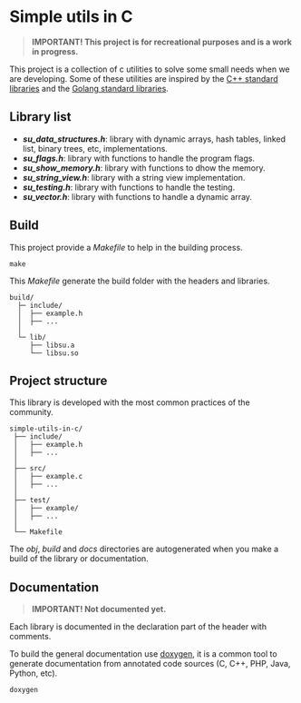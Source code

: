 # Simple utils in C
> **IMPORTANT! This project is for recreational purposes and is a work in progress.**

This project is a collection of c utilities to solve some small needs when we are developing.
Some of these utilities are inspired by the [C++ standard libraries](https://en.cppreference.com/w/cpp/standard_library)
and the [Golang standard libraries](https://pkg.go.dev/std).

## Library list

- ***su_data_structures.h***: library with dynamic arrays, hash tables, linked list, binary trees, etc, implementations.
- ***su_flags.h***: library with functions to handle the program flags.
- ***su_show_memory.h***: library with functions to dhow the memory.
- ***su_string_view.h***: library with a string view implementation.
- ***su_testing.h***: library with functions to handle the testing.
- ***su_vector.h***: library with functions to handle a dynamic array.

## Build

This project provide a *Makefile* to help in the building process.

```shell
make
```

This *Makefile* generate the build folder with the headers and libraries.

```
build/
  ├─ include/
  │  ├── example.h
  │  ├── ...
  │
  └─ lib/
     ├── libsu.a
     └── libsu.so
```

## Project structure

This library is developed with the most common practices of the community.

```
simple-utils-in-c/
 ├── include/
 │   ├── example.h
 │   ├── ...
 │
 ├── src/
 │   ├── example.c
 │   ├── ...
 │   
 ├── test/
 │   ├── example/
 │   ├── ...
 │   
 └── Makefile
```

The *obj*, *build* and *docs* directories are autogenerated when you make a build of the library or documentation.

## Documentation
> **IMPORTANT! Not documented yet.**

Each library is documented in the declaration part of the header with comments.

To build the general documentation use [doxygen](https://www.doxygen.nl/), it is a common tool to generate documentation 
from annotated code sources (C, C++, PHP, Java, Python, etc).

```shell
doxygen
```

